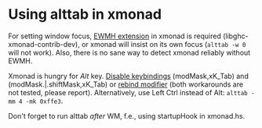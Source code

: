 
Using alttab in xmonad
======================

For setting window focus, [EWMH extension](http://xmonad.org/xmonad-docs/xmonad-contrib/XMonad-Hooks-EwmhDesktops.html) in xmonad is required (libghc-xmonad-contrib-dev), or xmonad will insist on its own focus (`alttab -w 0` will not work).
Also, there is no sane way to detect xmonad reliably without EWMH.

Xmonad is hungry for *Alt* key.
[Disable keybindings](http://xmonad.org/xmonad-docs/xmonad-contrib/XMonad-Doc-Extending.html#g:11) (modMask,xK\_Tab) and (modMask.|.shiftMask,xK\_Tab)
or [rebind modifier](https://wiki.haskell.org/Xmonad/Frequently_asked_questions#Rebinding_the_mod_key_.28Alt_conflicts_with_other_apps.3B_I_want_the_key.21.29) (both workarounds are not tested, please report).
Alternatively, use Left Ctrl instead of Alt: `alttab -mm 4 -mk 0xffe3`.

Don't forget to run alttab _after_ WM, f.e., using startupHook in xmonad.hs.

